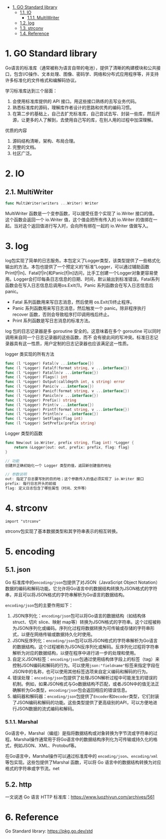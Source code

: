 <!--

 * @Author: johnjeep
 * @Date: 2022-12-27 20:41:57
 * @LastEditors: JohnJeep
 * @LastEditTime: 2023-06-16 17:25:56
 * @Description: 
 * Copyright (c) 2022 by johnjeep, All Rights Reserved. 
-->
<!-- TOC -->

- [1. GO Standard library](#1-go-standard-library)
  - [1.1. IO](#11-io)
    - [1.1.1. MultiWriter](#111-multiwriter)
  - [1.2. log](#12-log)
  - [1.3. strconv](#13-strconv)
  - [1.4. Reference](#14-reference)

<!-- /TOC -->

# 1. GO Standard library

Go语言的标准库（通常被称为语言自带的电池），提供了清晰的构建模块和公共接口，包含I/O操作、文本处理、图像、密码学、网络和分布式应用程序等，并支持许多标准化的文件格式和编解码协议。



学习标准库达到三个层面：

1. 会使用标准库提供的 API 接口。用这些接口熟练的去写业务代码。
2. 熟悉标准库的源码，理解库作者设计的思路和优秀的编码习惯。
3. 在第二步的基础上，自己去扩充标准库，自己尝试去写、封装一些库，然后开源，让更多的人了解到，去使用自己写的库，在别人用的过程中加深理解。

优质的内容

1. 源码结构清晰，架构、布局合理。
2. 完整的文档。
3. 社区广泛。

# 2. IO

## 2.1. MultiWriter 

```go
func MultiWriter(writers ...Writer) Writer
```

MultiWriter 函数是一个变参函数，可以接受任意个实现了 io.Writer 接口的值。这个函数会返回一个 io.Writer 值，这个值会把所有传入的 io.Writer 的值绑在一起。当对这个返回值进行写入时，会向所有绑在一起的 io.Writer 值做写入。  



# 3. log

log包实现了简单的日志服务。本包定义了Logger类型，该类型提供了一些格式化输出的方法。本包也提供了一个预定义的“标准”Logger，可以通过辅助函数Print[f|ln]、Fatal[f|ln]和Panic[f|ln]访问，比手工创建一个Logger对象更容易使用。Logger会打印每条日志信息的日期、时间，默认输出到标准错误。Fatal系列函数会在写入日志信息后调用os.Exit(1)。Panic 系列函数会在写入日志信息后 panic。

- Fatal 系列函数用来写日志消息，然后使用 os.Exit(1)终止程序。
- Panic 系列函数用来写日志消息，然后触发一个 panic。除非程序执行 recover 函数，否则会导致程序打印调用栈后终止。 
- Print 系列函数是写日志消息的标准方法。  

log 包的日志记录器是多 goroutine 安全的。这意味着在多个 goroutine 可以同时调用来自同一个日志记录器的这些函数，而不 会有彼此间的写冲突。标准日志记录器具有这一性质，用户定制的日志记录器也应该满足这一性质。  



logger 类实现的所有方法

```go
func (l *Logger) Fatal(v ...interface{})
func (l *Logger) Fatalf(format string, v ...interface{})
func (l *Logger) Fatalln(v ...interface{})
func (l *Logger) Flags() int
func (l *Logger) Output(calldepth int, s string) error
func (l *Logger) Panic(v ...interface{})
func (l *Logger) Panicf(format string, v ...interface{})
func (l *Logger) Panicln(v ...interface{})
func (l *Logger) Prefix() string
func (l *Logger) Print(v ...interface{})
func (l *Logger) Printf(format string, v ...interface{})
func (l *Logger) Println(v ...interface{})
func (l *Logger) SetFlags(flag int)
func (l *Logger) SetPrefix(prefix string)
```

Logger 类型的函数

```go
func New(out io.Writer, prefix string, flag int) *Logger {
	return &Logger{out: out, prefix: prefix, flag: flag}
}

// 功能
创建并正确初始化一个 Logger 类型的值，返回新创建值的地址

// 参数说明
out: 指定了日志要写到的目的地；这个参数传入的值必须实现了 io.Writer 接口
prefix: 每行日志开头的前缀
flag: 定义日志包含了哪些属性（时间、文件等）
```

# 4. strconv 

```
import "strconv"
```

strconv包实现了基本数据类型和其字符串表示的相互转换。





# 5. encoding

## 5.1. json

Go 标准库中的`encoding/json`包提供了对JSON（JavaScript Object Notation）数据的编码和解码功能。它允许将Go语言中的数据结构转换为JSON格式的字符串，并且可以将JSON格式的字符串解析为Go语言的数据结构。

`encoding/json`包的主要作用如下：

1. JSON序列化：`encoding/json`包可以将Go语言的数据结构（如结构体 struct、切片 slice、映射 map等）转换为JSON格式的字符串。这个过程被称为JSON序列化或编码。序列化过程将数据转换为可传输或存储的字符串形式，以便在网络传输或数据持久化时使用。
2. JSON反序列化：`encoding/json`包可以将JSON格式的字符串解析为Go语言的数据结构。这个过程被称为JSON反序列化或解码。反序列化过程将字符串解析为对应的数据结构，以便在程序中进行进一步的处理和使用。
3. 自定义JSON标签：`encoding/json`包通过使用结构体字段上的标签（tag）来控制JSON编码和解码的行为。可以使用`json:"fieldname"`标签来指定字段在JSON中的名称，也可以使用其他标签选项来自定义编码和解码的行为。
4. 错误处理：`encoding/json`包提供了处理JSON解析过程中可能发生的错误的机制。例如，如果JSON格式与Go数据结构不匹配，或者JSON中的值无法正确解析为Go类型，`encoding/json`包会返回相应的错误信息。
5. 编码器和解码器：`encoding/json`包提供了`Encoder`和`Decoder`类型，它们封装了JSON编码和解码的功能。这些类型提供了更高级别的API，可以方便地进行JSON数据的流式编码和解码。



### 5.1.1. Marshal

Go语言中，Marshal（编组）是指将数据结构或对象转换为字节流或字符串的过程。Marshal操作通常用于将Go语言中的数据结构序列化为可传输或持久化的格式，例如JSON、XML、Protobuf等。

在Go语言中，Marshal操作可以通过标准库中的 `encoding/json`、`encoding/xml `等包实现。这些包提供了Marshal 函数，可以将 Go 语言中的数据结构转换为对应格式的字符串或字节流。net

## 5.2. http

一文说透 Go 语言 HTTP 标准库：https://www.luozhiyun.com/archives/561



# 6. Reference

Go Standard library: https://pkg.go.dev/std

